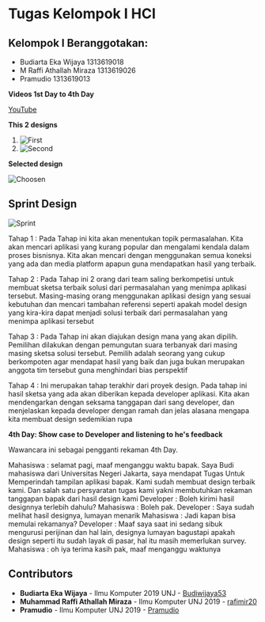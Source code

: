 # Tugas Kelompok I HCI

## Kelompok I Beranggotakan:
* Budiarta Eka Wijaya 1313619018
* M Raffi Athallah Miraza 1313619026
* Pramudio 1313619013

**Videos 1st Day to 4th Day**

[YouTube](https://youtu.be/FkvbJcha8Ag)


**This 2 designs**

1. ![First](https://github.com/rafimir20/kelompok-I-hci/blob/hw2/Task%202/mockup_1.jpeg)
2. ![Second](https://github.com/rafimir20/kelompok-I-hci/blob/hw2/Task%202/mockup_2.jpeg)


**Selected design**

![Choosen](https://github.com/rafimir20/kelompok-I-hci/blob/hw2/Task%202/mockup_1.jpeg)


## Sprint Design

![Sprint](https://github.com/rafimir20/kelompok-I-hci/blob/hw2/Task%202/sprint_date_time.png)

Tahap 1 :
Pada Tahap ini kita akan menentukan topik permasalahan. Kita akan mencari aplikasi yang kurang popular dan mengalami kendala dalam proses bisnisnya. Kita akan mencari dengan menggunakan semua koneksi yang ada dan media platform apapun guna mendapatkan hasil yang terbaik.

Tahap 2 :
Pada Tahap ini 2 orang dari team saling berkompetisi untuk membuat sketsa terbaik solusi dari permasalahan yang menimpa aplikasi tersebut. Masing-masing orang menggunakan aplikasi design yang sesuai kebutuhan dan mencari tambahan referensi seperti apakah model design yang kira-kira dapat menjadi solusi terbaik dari permasalahan yang menimpa aplikasi tersebut

Tahap 3 : 
Pada Tahap ini akan diajukan design mana yang akan dipilih. Pemilihan dilakukan dengan pemungutan suara terbanyak dari masing masing sketsa solusi tersebut. Pemilih adalah seorang yang cukup berkompoten agar mendapat hasil yang baik dan juga bukan merupakan anggota tim tersebut guna menghindari bias perspektif


Tahap 4 :
Ini merupakan tahap terakhir dari proyek design. Pada tahap ini hasil sketsa yang ada akan diberikan kepada developer aplikasi. Kita akan mendengarkan dengan seksama tanggapan dari sang developer, dan menjelaskan kepada developer dengan ramah dan jelas alasana mengapa kita membuat design sedemikian rupa 

**4th Day: Show case to Developer and listening to he's feedback**

Wawancara ini sebagai pengganti rekaman 4th Day.

Mahasiswa : selamat pagi, maaf menganggu waktu bapak. Saya Budi mahasiswa dari Universitas Negeri Jakarta, saya mendapat Tugas Untuk Memperindah tampilan aplikasi bapak. Kami sudah membuat design terbaik kami. Dan salah satu persyaratan tugas kami yakni membutuhkan rekaman tanggapan bapak dari hasil design kami
Developer : Boleh kirimi hasil designnya terlebih dahulu?
Mahasiswa  : Boleh pak.
Developer : Saya sudah melihat hasil designya, lumayan menarik
Mahasiswa : Jadi kapan bisa memulai rekamanya?
Developer : Maaf saya saat ini sedang sibuk mengurusi perijinan dan hal lain, designya lumayan bagustapi apakah design seperti itu sudah layak di pasar, hal itu masih memerlukan survey.
Mahasiswa : oh iya terima kasih pak, maaf menganggu waktunya



## Contributors
* **Budiarta Eka Wijaya** - Ilmu Komputer 2019 UNJ - [Budiwijaya53](https://github.com/Budiwijaya53)
* **Muhammad Raffi Athallah Miraza** - Ilmu Komputer UNJ 2019 - [rafimir20](https://github.com/rafimir20)
* **Pramudio** - Ilmu Komputer UNJ 2019 - [Pramudio](https://github.com/Pramudio-Ilkom)
